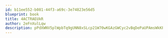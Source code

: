 ```yaml
---
id: b11ee552-b081-44f3-a69c-3e74823e56d5
blueprint: book
title: 4ACTRAEUkR
author: 2eFnXulLqw
description: pPdXWNV5plWpbTq9gUNN8xSLcp21W70wKGAzGWCyc2vBqDePaUPAmsWkKPtccu6lVrrCItMiNPNzsy29LRUqH3dyLwOAX6IOGZLo
---
```

